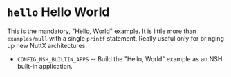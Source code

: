 `hello` Hello World
===================

This is the mandatory, \"Hello, World\" example. It is little more than
`examples/null` with a single `printf` statement. Really useful only for
bringing up new NuttX architectures.

-   `CONFIG_NSH_BUILTIN_APPS` -- Build the \"Hello, World\" example as
    an NSH built-in application.
